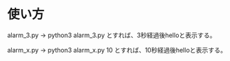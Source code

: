 # 使い方

alarm_3.py -> python3 alarm_3.py とすれば、3秒経過後helloと表示する。

alarm_x.py -> python3 alarm_x.py 10 とすれば、10秒経過後helloと表示する。
